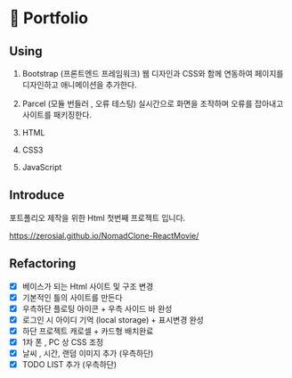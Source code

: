 # 📰 Portfolio

## Using

1. Bootstrap (프론트엔드 프레임워크)
   웹 디자인과 CSS와 함께 연동하여 페이지를 디자인하고 애니메이션을 추가한다.

2. Parcel (모듈 번들러 , 오류 테스팅)
   실시간으로 화면을 조작하며 오류를 잡아내고 사이트를 패키징한다.

3. HTML
4. CSS3
5. JavaScript

## Introduce

포트폴리오 제작을 위한 Html 첫번째 프로젝트 입니다.

https://zerosial.github.io/NomadClone-ReactMovie/

## Refactoring

- [x] 베이스가 되는 Html 사이트 및 구조 변경
- [x] 기본적인 틀의 사이트를 만든다
- [x] 우측하단 플로팅 아이콘 + 우측 사이드 바 완성
- [x] 로그인 시 아이디 기억 (local storage) + 표시변경 완성
- [x] 하단 프로젝트 캐로셀 + 카드형 배치완료
- [x] 1차 폰 , PC 상 CSS 조정
- [x] 날씨 , 시간, 랜덤 이미지 추가 (우측하단)
- [x] TODO LIST 추가 (우측하단)
